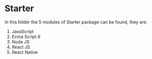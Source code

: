 # Starter

In this folder the 5 modules of Starter package can be found, they are:

1. JavaScript
2. Ecma Script 6
3. Node JS
4. React JS
5. React Native
